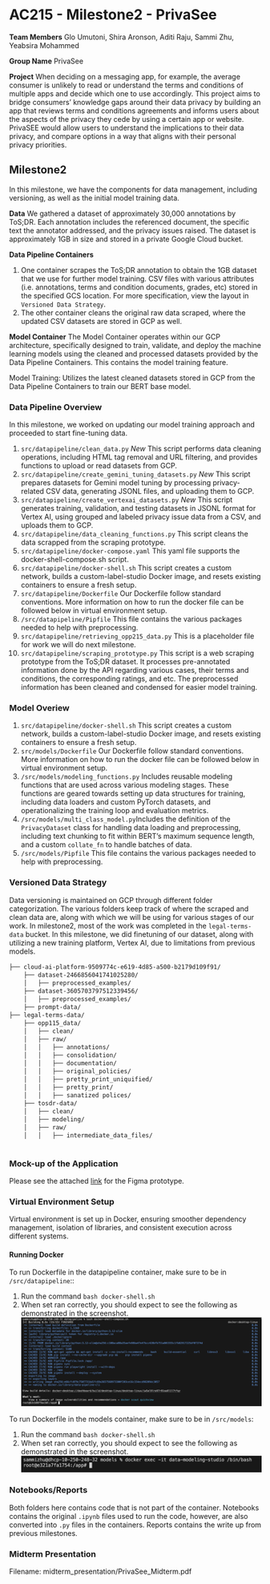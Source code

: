 # AC215 - Milestone2 - PrivaSee

**Team Members** Glo Umutoni, Shira Aronson, Aditi Raju, Sammi Zhu, Yeabsira Mohammed

**Group Name** PrivaSee

**Project** When deciding on a messaging app, for example, the average consumer is unlikely to read or understand the terms and conditions of multiple apps and decide which one to use accordingly. This project aims to bridge consumers’ knowledge gaps around their data privacy by building an app that reviews terms and conditions agreements and informs users about the aspects of the privacy they cede by using a certain app or website. PrivaSEE would allow users to understand the implications to their data privacy, and compare options in a way that aligns with their personal privacy priorities.

## Milestone2
In this milestone, we have the components for data management, including versioning, as well as the initial model training data. 

**Data** We gathered a dataset of approximately 30,000 annotations by ToS;DR. Each annotation includes the referenced document, the specific text the annotator addressed, and the privacy issues raised. The dataset is approximately 1GB in size and stored in a private Google Cloud bucket.

**Data Pipeline Containers** 
1. One container scrapes the ToS;DR annotation to obtain the 1GB dataset that we use for further model training. CSV files with various attributes (i.e. annotations, terms and condition documents, grades, etc) stored in the specified GCS location. For more specification, view the layout in `Versioned Data Strategy`. 
2. The other container cleans the original raw data scraped, where the updated CSV datasets are stored in GCP as well. 

**Model Container** 
The Model Container operates within our GCP architecture, specifically designed to train, validate, and deploy the machine learning models using the cleaned and processed datasets provided by the Data Pipeline Containers.  This contains the model training feature.

Model Training: Utilizes the latest cleaned datasets stored in GCP from the Data Pipeline Containers to train our BERT base model.

### Data Pipeline Overview
In this milestone, we worked on updating our model training approach and proceeded to start fine-tuning data. 
1. `src/datapipeline/clean_data.py` *New* This script performs data cleaning operations, including HTML tag removal and URL filtering, and provides functions to upload or read datasets from GCP.
2. `src/datapipeline/create_gemini_tuning_datasets.py` *New* This script prepares datasets for Gemini model tuning by processing privacy-related CSV data, generating JSONL files, and uploading them to GCP.
3. `src/datapipeline/create_vertexai_datasets.py` *New* This script generates training, validation, and testing datasets in JSONL format for Vertex AI, using grouped and labeled privacy issue data from a CSV, and uploads them to GCP. 
4. `src/datapipeline/data_cleaning_functions.py` This script cleans the data scrapped from the scraping prototype. 
5. `src/datapipeline/docker-compose.yaml` This yaml file supports the docker-shell-compose.sh script. 
6. `src/datapipeline/docker-shell.sh` This script creates a custom network, builds a custom-label-studio Docker image, and resets existing containers to ensure a fresh setup.
7. `src/datapipeline/Dockerfile` Our Dockerfile follow standard conventions. More information on how to run the docker file can be followed below in virtual environment setup. 
8. `/src/datapipeline/Pipfile` This file contains the various packages needed to help with preprocessing.
9. `src/datapipeline/retrieving_opp215_data.py` This is a placeholder file for work we will do next milestone. 
10. `src/datapipeline/scraping_prototype.py` This script is a web scraping prototype from the ToS;DR dataset. It processes pre-annotated information done by the API regarding various cases, their terms and conditions, the corresponding ratings, and etc. The preprocessed information has been cleaned and condensed for easier model training. 

### Model Overiew
1. `src/datapipeline/docker-shell.sh` This script creates a custom network, builds a custom-label-studio Docker image, and resets existing containers to ensure a fresh setup.
2. `src/models/Dockerfile` Our Dockerfile follow standard conventions. More information on how to run the docker file can be followed below in virtual environment setup. 
3. `/src/models/modeling_functions.py` Includes reusable modeling functions that are used across various modeling stages. These functions are geared towards setting up data structures for training, including data loaders and custom PyTorch datasets, and operationalizing the training loop and evaluation metrics.
4. `/src/models/multi_class_model.py`Includes the definition of the `PrivacyDataset` class for handling data loading and preprocessing, including text chunking to fit within BERT’s maximum sequence length, and a custom `collate_fn` to handle batches of data.
5. `/src/models/Pipfile` This file contains the various packages needed to help with preprocessing.

### Versioned Data Strategy
Data versioning is maintained on GCP through different folder categorization. The various folders keep track of where the scraped and clean data are, along with which we will be using for various stages of our work. In milestone2, most of the work was completed in the `legal-terms-data` bucket. In this milestone, we did finetuning of our dataset, along with utilizing a new training platform, Vertex AI, due to limitations from previous models. 
```
├── cloud-ai-platform-9509774c-e619-4d85-a500-b2179d109f91/
    ├── dataset-2466856041741025280/
    │   ├── preprocessed_examples/    
    ├── dataset-3605703797512339456/
    │   ├── preprocessed_examples/    
    ├── prompt-data/
├── legal-terms-data/
    ├── opp115_data/
    │   ├── clean/
    │   ├── raw/
    │   │   ├── annotations/        
    │   │   ├── consolidation/ 
    │   │   ├── documentation/ 
    │   │   ├── original_policies/    
    │   │   ├── pretty_print_uniquified/ 
    │   │   ├── pretty_print/
    │   │   ├── sanatized polices/          
    ├── tosdr-data/
    │   ├── clean/
    │   ├── modeling/
    │   ├── raw/
    │   │   ├── intermediate_data_files/ 
   
```

### Mock-up of the Application
Please see the attached [link](https://www.figma.com/proto/2vH2YvNCwrQwaWzuAyjBRf/Untitled?node-id=1-8&node-type=canvas&t=zR7ESBDVrApvzAjv-1&scaling=scale-down&content-scaling=fixed&page-id=0%3A1) for the Figma prototype.

### Virtual Environment Setup
Virtual environment is set up in Docker, ensuring smoother dependency management, isolation of libraries, and consistent execution across different systems.
#### Running Docker 
To run Dockerfile in the datapipeline container, make sure to be in `/src/datapipeline`::
1. Run the command `bash docker-shell.sh`
2. When set ran correctly, you should expect to see the following as demonstrated in the screenshot.
![Image](reports/docker-screenshot.png)

To run Dockerfile in the models container, make sure to be in `/src/models`:
1. Run the command `bash docker-shell.sh`
2. When set ran correctly, you should expect to see the following as demonstrated in the screenshot.
![Image](reports/models-docker.png)

### Notebooks/Reports
Both folders here contains code that is not part of the container. Notebooks contains the original `.ipynb` files used to run the code, however, are also converted into `.py` files in the containers. Reports contains the write up from previous milestones. 

### Midterm Presentation
Filename: midterm_presentation/PrivaSee_Midterm.pdf
